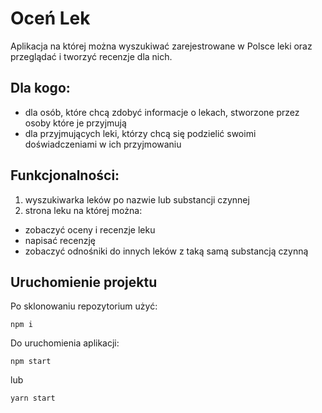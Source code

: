 # Oceń Lek

Aplikacja na której można wyszukiwać zarejestrowane w Polsce leki oraz przeglądać i tworzyć recenzje dla nich.

## Dla kogo:

- dla osób, które chcą zdobyć informacje o lekach, stworzone przez osoby które je przyjmują
- dla przyjmujących leki, którzy chcą się podzielić swoimi doświadczeniami w ich przyjmowaniu

## Funkcjonalności:

1. wyszukiwarka leków po nazwie lub substancji czynnej
2. strona leku na której można:

- zobaczyć oceny i recenzje leku
- napisać recenzję
- zobaczyć odnośniki do innych leków z taką samą substancją czynną

## Uruchomienie projektu

Po sklonowaniu repozytorium użyć:

```
npm i
```

Do uruchomienia aplikacji:

```
npm start
```

lub

```
yarn start
```
